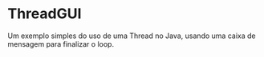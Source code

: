 # ThreadGUI
Um exemplo simples do uso de uma Thread no Java, usando uma caixa de mensagem para finalizar o loop.
